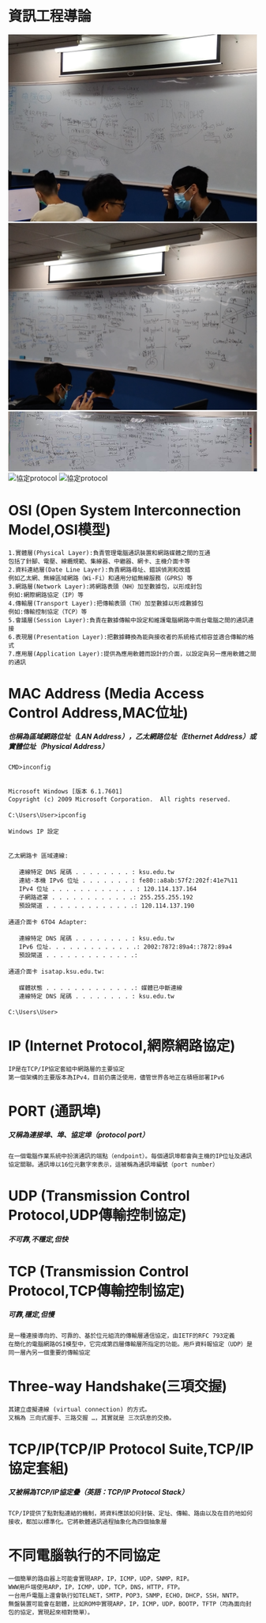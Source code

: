 # 資訊工程導論
![協定protocol](DSC_0054.JPG)
![協定protocol](DSC_0020.JPG)
![協定protocol](protocol.jpg)
![協定protocol](1.jpg)
![協定protocol](Python//1.jpg)

# OSI (Open System Interconnection Model,OSI模型)
```
1.實體層(Physical Layer):負責管理電腦通訊裝置和網路媒體之間的互通
包括了針腳、電壓、線纜規範、集線器、中繼器、網卡、主機介面卡等
2.資料連結層(Date Line Layer):負責網路尋址、錯誤偵測和改錯
例如乙太網、無線區域網路（Wi-Fi）和通用分組無線服務（GPRS）等
3.網路層(Network Layer):將網路表頭（NH）加至數據包，以形成封包
例如:網際網路協定（IP）等
4.傳輸層(Transport Layer):把傳輸表頭（TH）加至數據以形成數據包
例如:傳輸控制協定（TCP）等
5.會議層(Session Layer):負責在數據傳輸中設定和維護電腦網路中兩台電腦之間的通訊連接
6.表現層(Presentation Layer):把數據轉換為能與接收者的系統格式相容並適合傳輸的格式
7.應用層(Application Layer):提供為應用軟體而設計的介面，以設定與另一應用軟體之間的通訊
```
# MAC Address (Media Access Control Address,MAC位址)
##### 也稱為區域網路位址（LAN Address），乙太網路位址（Ethernet Address）或實體位址（Physical Address）
```
CMD>inconfig


Microsoft Windows [版本 6.1.7601]
Copyright (c) 2009 Microsoft Corporation.  All rights reserved.

C:\Users\User>ipconfig

Windows IP 設定


乙太網路卡 區域連線:

   連線特定 DNS 尾碼 . . . . . . . . : ksu.edu.tw
   連結-本機 IPv6 位址 . . . . . . . : fe80::a8ab:57f2:202f:41e7%11
   IPv4 位址 . . . . . . . . . . . . : 120.114.137.164
   子網路遮罩 . . . . . . . . . . . .: 255.255.255.192
   預設閘道 . . . . . . . . . . . . .: 120.114.137.190

通道介面卡 6TO4 Adapter:

   連線特定 DNS 尾碼 . . . . . . . . : ksu.edu.tw
   IPv6 位址. . . . . . . . . . . . .: 2002:7872:89a4::7872:89a4
   預設閘道 . . . . . . . . . . . . .:

通道介面卡 isatap.ksu.edu.tw:

   媒體狀態 . . . . . . . . . . . . .: 媒體已中斷連線
   連線特定 DNS 尾碼 . . . . . . . . : ksu.edu.tw

C:\Users\User>
```
# IP (Internet Protocol,網際網路協定)
```
IP是在TCP/IP協定套組中網路層的主要協定
第一個架構的主要版本為IPv4，目前仍廣泛使用，儘管世界各地正在積極部署IPv6
```
# PORT (通訊埠)
##### 又稱為連接埠、埠、協定埠（protocol port）
```
在一個電腦作業系統中扮演通訊的端點（endpoint）。每個通訊埠都會與主機的IP位址及通訊協定關聯。通訊埠以16位元數字來表示，這被稱為通訊埠編號（port number）
```
# UDP (Transmission Control Protocol,UDP傳輸控制協定) 
##### 不可靠,不穩定,但快
# TCP (Transmission Control Protocol,TCP傳輸控制協定) 
##### 可靠,穩定,但慢
```
是一種連接導向的、可靠的、基於位元組流的傳輸層通信協定，由IETF的RFC 793定義
在簡化的電腦網路OSI模型中，它完成第四層傳輸層所指定的功能。用戶資料報協定（UDP）是同一層內另一個重要的傳輸協定
```
# Three-way Handshake(三項交握)
```
其建立虛擬連線 (virtual connection) 的方式。
又稱為 三向式握手、三路交握 …，其實就是 三次訊息的交換。
```
# TCP/IP(TCP/IP Protocol Suite,TCP/IP協定套組)
##### 又被稱為TCP/IP協定疊（英語：TCP/IP Protocol Stack）
```
TCP/IP提供了點對點連結的機制，將資料應該如何封裝、定址、傳輸、路由以及在目的地如何接收，都加以標準化。它將軟體通訊過程抽象化為四個抽象層
```
# 不同電腦執行的不同協定
```
一個簡單的路由器上可能會實現ARP，IP，ICMP，UDP，SNMP，RIP。
WWW用戶端使用ARP，IP，ICMP，UDP，TCP，DNS，HTTP，FTP。
一台用戶電腦上還會執行如TELNET，SMTP，POP3，SNMP，ECHO，DHCP，SSH，NNTP。
無盤裝置可能會在韌體，比如ROM中實現ARP，IP，ICMP，UDP，BOOTP，TFTP（均為面向封包的協定，實現起來相對簡單）。
```
